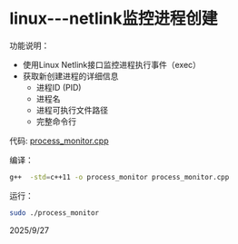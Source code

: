 # linux---netlink监控进程创建

功能说明：
- 使用Linux Netlink接口监控进程执行事件（exec）
- 获取新创建进程的详细信息
  - 进程ID (PID)
  - 进程名
  - 进程可执行文件路径
  - 完整命令行

代码: [process_monitor.cpp](./files/process_monitor.cpp)

编译：
```bash
g++  -std=c++11 -o process_monitor process_monitor.cpp
```

运行：
```bash
sudo ./process_monitor
```


2025/9/27
